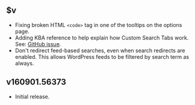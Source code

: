 ## $v

- Fixing broken HTML `<code>` tag in one of the tooltips on the options page.
- Adding KBA reference to help explain how Custom Search Tabs work. See: [GitHub issue](https://github.com/websharks/wp-site-search/issues/4).
- Don't redirect feed-based searches, even when search redirects are enabled. This allows WordPress feeds to be filtered by search term as always.

## v160901.56373

- Initial release.
